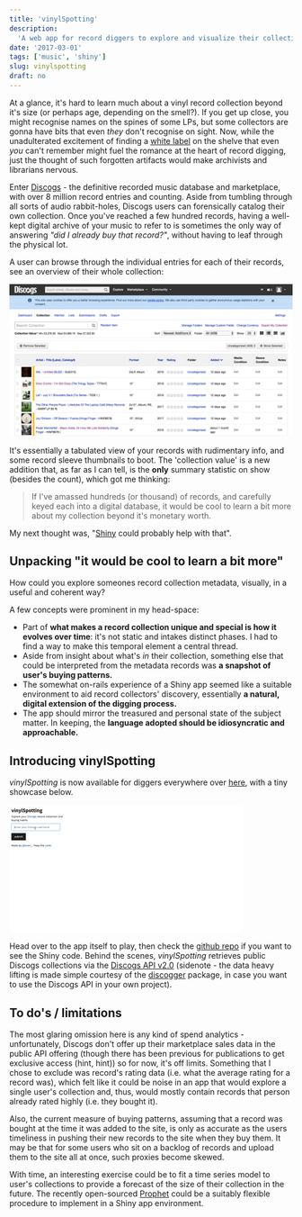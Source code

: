 ```yaml
---
title: 'vinylSpotting'
description:
  'A web app for record diggers to explore and visualize their collections.'
date: '2017-03-01'
tags: ['music', 'shiny']
slug: vinylspotting
draft: no
---
```


At a glance, it's hard to learn much about a vinyl record collection beyond it's
size (or perhaps age, depending on the smell?). If you get up close, you might
recognise names on the spines of some LPs, but some collectors are gonna have
bits that even _they_ don't recognise on sight. Now, while the unadulterated
excitement of finding a [white label](https://en.wikipedia.org/wiki/White_label)
on the shelve that even _you_ can't remember might fuel the romance at the heart
of record digging, just the thought of such forgotten artifacts would make
archivists and librarians nervous.

Enter [Discogs](http://www.discogs.com) - the definitive recorded music database
and marketplace, with over 8 million record entries and counting. Aside from
tumbling through all sorts of audio rabbit-holes, Discogs users can forensically
catalog their own collection. Once you've reached a few hundred records, having
a well-kept digital archive of your music to refer to is sometimes the only way
of answering _"did I already buy that record?"_, without having to leaf through
the physical lot.

A user can browse through the individual entries for each of their records, see
an overview of their whole collection:

![Discogs collection overview](discogs-collection-page.png)

It's essentially a tabulated view of your records with rudimentary info, and
some record sleeve thumbnails to boot. The 'collection value' is a new addition
that, as far as I can tell, is the **only** summary statistic on show (besides
the count), which got me thinking:

> If I've amassed hundreds (or thousand) of records, and carefully keyed each
> into a digital database, it would be cool to learn a bit more about my
> collection beyond it's monetary worth.

My next thought was, "[Shiny](https://shiny.rstudio.com/) could probably help
with that".

## Unpacking "it would be cool to learn a bit more"

How could you explore someones record collection metadata, visually, in a useful
and coherent way?

A few concepts were prominent in my head-space:

- Part of **what makes a record collection unique and special is how it evolves
  over time**: it's not static and intakes distinct phases. I had to find a way
  to make this temporal element a central thread.
- Aside from insight about what's _in_ their collection, something else that
  could be interpreted from the metadata records was **a snapshot of user's
  buying patterns.**
- The somewhat on-rails experience of a Shiny app seemed like a suitable
  environment to aid record collectors' discovery, essentially **a natural,
  digital extension of the digging process.**
- The app should mirror the treasured and personal state of the subject matter.
  In keeping, the **language adopted should be idiosyncratic and approachable.**

## Introducing vinylSpotting

_vinylSpotting_ is now available for diggers everywhere over
[here](https://apps.ewen.io/vinylspotting), with a tiny showcase below.

![vinylSpotting showcase](vinyspotting-preview.gif)

Head over to the app itself to play, then check the
[github repo](https://github.com/ewenme/vinylspotting) if you want to see the
Shiny code. Behind the scenes, _vinylSpotting_ retrieves public Discogs
collections via the [Discogs API v2.0](https://www.discogs.com/developers/)
(sidenote - the data heavy lifting is made simple courtesy of the
[discogger](https://github.com/ewenme/discogger) package, in case you want to
use the Discogs API in your own project).

## To do's / limitations

The most glaring omission here is any kind of spend analytics - unfortunately,
Discogs don't offer up their marketplace sales data in the public API offering
(though there has been previous for publications to get exclusive access (hint,
hint)) so for now, it's off limits. Something that I chose to exclude was
record's rating data (i.e. what the average rating for a record was), which felt
like it could be noise in an app that would explore a single user's collection
and, thus, would mostly contain records that person already rated highly (i.e.
they bought it).

Also, the current measure of buying patterns, assuming that a record was bought
at the time it was added to the site, is only as accurate as the users
timeliness in pushing their new records to the site when they buy them. It may
be that for some users who sit on a backlog of records and upload them to the
site all at once, such proxies become skewed.

With time, an interesting exercise could be to fit a time series model to user's
collections to provide a forecast of the size of their collection in the future.
The recently open-sourced
[Prophet](https://facebookincubator.github.io/prophet/) could be a suitably
flexible procedure to implement in a Shiny app environment.
